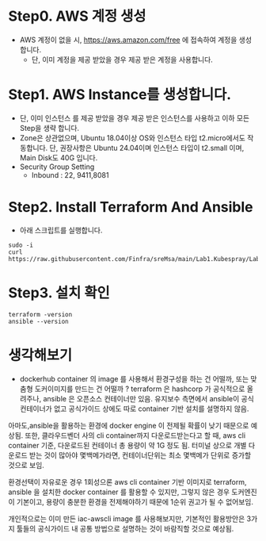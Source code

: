 # Step0. AWS 계정 생성
* AWS 계정이 없을 시, https://aws.amazon.com/free 에 접속하여 계정을 생성합니다.
  - 단, 이미 계정을 제공 받았을 경우 제공 받은 계정을 사용합니다.

# Step1. AWS Instance를 생성합니다.
* 단, 이미 인스턴스 를 제공 받았을 경우 제공 받은 인스턴스를 사용하고 이하 모든 Step을 생략 합니다.
* Zone은 상관없으며, Ubuntu 18.04이상 OS와 인스턴스 타입 t2.micro에서도 작동합니다. 단, 권장사항은 Ubuntu 24.04이며 인스턴스 타입이 t2.small 이며, Main Disk도 40G 입니다.
* Security Group Setting
  - Inbound : 22, 9411,8081

# Step2. Install Terraform And Ansible
* 아래 스크립트를 실행합니다.
```
sudo -i
curl https://raw.githubusercontent.com/Finfra/sreMsa/main/Lab1.Kubespray/Lab1.InstanceForTerraform/installOnEc2.sh|bash
```

# Step3. 설치 확인
```
terraform -version
ansible --version
```

# 생각해보기
- dockerhub container 의 image 를 사용해서 환경구성을 하는 건 어떨까, 또는 맞춤형 도커이미지를 만드는 건 어떨까 ?
terraform 은 hashcorp 가 공식적으로 올려주나, ansible 은 오픈소스 컨테이너만 있음.
유지보수 측면에서 ansible이 공식컨테이너가 없고 공식가이드 상에도 따로 container 기반 설치를 설명하지 않음.

아마도,ansible을 활용하는 환경에 docker engine 이 전제될 확률이 낮기 때문으로 예상됨. 
또한, 클라우드벤더 사의 cli container까지 다운로드받는다고 할 때, aws cli container 기준, 다운로드된 컨테이너 총 용량이 약 1G 정도 됨.
터미널 상으로 개별 다운로드 받는 것이 많아야 몇백메가라면, 컨테이너단위는 최소 몇백메가 단위로 증가할 것으로 보임.

환경선택이 자유로운 경우 1회성으론 aws cli container 기반 이미지로 terraform, ansible 을 설치한 docker container 를 활용할 수 있지만,
그렇지 않은 경우 도커엔진이 기본이고, 용량이 충분한 환경을 전제해야하기 때문에 1순위 권고가 될 수 없어보임.

개인적으로는 이미 만든 iac-awscli image 를 사용해보지만, 기본적인 활용방안은 3가지 툴들의 공식가이드 내 공통 방법으로 설명하는 것이 바람직할 것으로 예상됨.